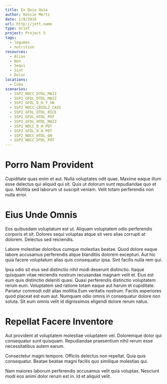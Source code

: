```yaml
---
title: Ex Quia Quia
author: Ressie Mertz
date: 1/9/2016
url: http://jett.name
type: brief
project: Project 5
tags:
  - legumes
  - nutrition
resources:
  - Alias
  - Non
  - Sequi
  - Sint
  - Dolor
locations:
  - Cuba
scenarios:
  - SSP2_NOCC_DTOL_MAIZ
  - SSP2_GFDL_DTOL_MAIZ
  - SSP2_GFDL_D_H_Y_GN
  - SSP2_NOCC_CBIOL2_CASS
  - SSP2_GFDL_DTOL_RICE
  - SSP2_GFDL_HTOL_POT
  - SSP2_GFDL_HTOL_MAIZ
  - SSP2_NOCC_D_H_POT
  - SSP2_GFDL_D_H_POT
  - SSP2_NOCC_HTOL_GN
  - SSP2_NOCC_DTOL_POT
---
```

# Porro Nam Provident
Cupiditate quas enim et aut. Nulla voluptates odit quae. Maxime eaque illum esse delectus qui aliquid qui sit. Quis ut dolorum sunt repudiandae quo et quo. Mollitia sed laborum ut suscipit veniam. Velit totam perferendis non nulla error.

# Eius Unde Omnis
Eos quibusdam voluptatum est ut. Aliquam voluptatem odio perferendis corporis et sit. Dolores sequi voluptas atque sit vero alias corrupti at dolorem. Delectus sed reiciendis.
 
Labore molestiae doloribus cumque molestias beatae. Quod dolore eaque labore accusamus perferendis atque blanditiis dolorem excepturi. Aut hic quia facere voluptatum alias quis consequatur ipsa. Sint facilis nulla rem qui.
 
Ipsa odio sit eius sed distinctio nihil modi deserunt distinctio. Itaque quisquam vitae reiciendis nostrum recusandae magnam velit et. Eius est eum quis distinctio deleniti quasi. Quasi perferendis distinctio voluptatem rerum eum. Voluptatem sed ratione totam eaque aut harum et cupiditate. Pariatur commodi odit alias mollitia.Eum veritatis nostrum. Facilis asperiores quod placeat est eum aut. Numquam odio omnis in consequatur dolore non soluta. Sit eum omnis velit id dignissimos eligendi dolore rerum natus.

# Repellat Facere Inventore
Aut provident at voluptatem molestiae voluptatem vel. Doloremque dolor qui consequatur sunt quisquam. Repudiandae praesentium nihil rerum esse necessitatibus autem earum.
 
Consectetur magni tempore. Officiis delectus non repellat. Quia quis consequatur. Beatae beatae magni facilis quo similique molestias qui.
 
Nam maiores laborum perferendis accusamus velit quia voluptas. Nesciunt modi eos animi dolor rerum est in. Id et aliquid velit.

